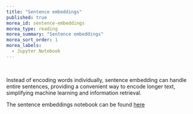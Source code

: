 ```yaml
---
title: "Sentence embeddings" 
published: true
morea_id: sentence-embeddings
morea_type: reading
morea_summary: "Sentence embeddings"
morea_sort_order: 1
morea_labels:
  - Jupyter Notebook
---
```

<br/>

Instead of encoding words individually, sentence embedding can handle entire sentences,	providing a convenient way to encode longer text, simplifying machine learning and information retrieval.

The sentence embeddings notebook can be found [here](resources/notebook_sentence_embedding.ipynb)

<br/>


